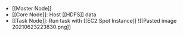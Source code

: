 - [[Master Node]] 
- [[Core Node]]: Host [[HDFS]] data
- [[Task Node]]: Run task with [[EC2 Spot Instance]]
![[Pasted image 20210623223830.png]]